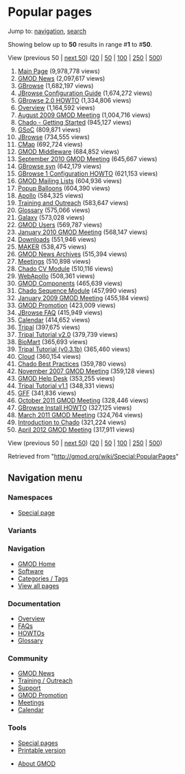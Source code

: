 <div id="mw-page-base" class="noprint">

</div>

<div id="mw-head-base" class="noprint">

</div>

<div id="content" class="mw-body" role="main">

<span id="top"></span>

<div id="mw-js-message" style="display:none;">

</div>



# <span dir="auto">Popular pages</span>

<div id="bodyContent">

<div id="contentSub">

</div>

<div id="jump-to-nav" class="mw-jump">

Jump to: [navigation](#mw-navigation), [search](#p-search)

</div>

<div id="mw-content-text">

<div class="mw-spcontent">

Showing below up to **50** results in range \#**1** to \#**50**.

View (previous 50 \| <a
href="/mediawiki/index.php?title=Special:PopularPages&amp;limit=50&amp;offset=50"
class="mw-nextlink" title="Next 50 results">next 50</a>) (<a
href="/mediawiki/index.php?title=Special:PopularPages&amp;limit=20&amp;offset=0"
class="mw-numlink" title="Show 20 results per page">20</a> \| <a
href="/mediawiki/index.php?title=Special:PopularPages&amp;limit=50&amp;offset=0"
class="mw-numlink" title="Show 50 results per page">50</a> \| <a
href="/mediawiki/index.php?title=Special:PopularPages&amp;limit=100&amp;offset=0"
class="mw-numlink" title="Show 100 results per page">100</a> \| <a
href="/mediawiki/index.php?title=Special:PopularPages&amp;limit=250&amp;offset=0"
class="mw-numlink" title="Show 250 results per page">250</a> \| <a
href="/mediawiki/index.php?title=Special:PopularPages&amp;limit=500&amp;offset=0"
class="mw-numlink" title="Show 500 results per page">500</a>)

1.  [Main Page](/wiki/Main_Page "Main Page")‏‎ (9,978,778 views)
2.  [GMOD News](/wiki/GMOD_News "GMOD News")‏‎ (2,097,617 views)
3.  [GBrowse](/wiki/GBrowse "GBrowse")‏‎ (1,682,197 views)
4.  [JBrowse Configuration
    Guide](/wiki/JBrowse_Configuration_Guide "JBrowse Configuration Guide")‏‎
    (1,674,272 views)
5.  [GBrowse 2.0 HOWTO](/wiki/GBrowse_2.0_HOWTO "GBrowse 2.0 HOWTO")‏‎
    (1,334,806 views)
6.  [Overview](/wiki/Overview "Overview")‏‎ (1,164,592 views)
7.  [August 2009 GMOD
    Meeting](/wiki/August_2009_GMOD_Meeting "August 2009 GMOD Meeting")‏‎
    (1,004,716 views)
8.  [Chado - Getting
    Started](/wiki/Chado_-_Getting_Started "Chado - Getting Started")‏‎
    (945,127 views)
9.  [GSoC](/wiki/GSoC "GSoC")‏‎ (809,871 views)
10. [JBrowse](/wiki/JBrowse "JBrowse")‏‎ (734,555 views)
11. [CMap](/wiki/CMap "CMap")‏‎ (692,724 views)
12. [GMOD Middleware](/wiki/GMOD_Middleware "GMOD Middleware")‏‎ (684,852
    views)
13. [September 2010 GMOD
    Meeting](/wiki/September_2010_GMOD_Meeting "September 2010 GMOD Meeting")‏‎
    (645,667 views)
14. [GBrowse syn](/wiki/GBrowse_syn "GBrowse syn")‏‎ (642,179 views)
15. [GBrowse 1 Configuration
    HOWTO](/wiki/GBrowse_1_Configuration_HOWTO "GBrowse 1 Configuration HOWTO")‏‎
    (621,153 views)
16. [GMOD Mailing Lists](/wiki/GMOD_Mailing_Lists "GMOD Mailing Lists")‏‎
    (604,936 views)
17. [Popup Balloons](/wiki/Popup_Balloons "Popup Balloons")‏‎ (604,390
    views)
18. [Apollo](/wiki/Apollo "Apollo")‏‎ (584,325 views)
19. [Training and
    Outreach](/wiki/Training_and_Outreach "Training and Outreach")‏‎
    (583,647 views)
20. [Glossary](/wiki/Glossary "Glossary")‏‎ (575,066 views)
21. [Galaxy](/wiki/Galaxy "Galaxy")‏‎ (573,028 views)
22. [GMOD Users](/wiki/GMOD_Users "GMOD Users")‏‎ (569,787 views)
23. [January 2010 GMOD
    Meeting](/wiki/January_2010_GMOD_Meeting "January 2010 GMOD Meeting")‏‎
    (568,147 views)
24. [Downloads](/wiki/Downloads "Downloads")‏‎ (551,946 views)
25. [MAKER](/wiki/MAKER "MAKER")‏‎ (538,475 views)
26. [GMOD News Archives](/wiki/GMOD_News_Archives "GMOD News Archives")‏‎
    (515,394 views)
27. [Meetings](/wiki/Meetings "Meetings")‏‎ (510,898 views)
28. [Chado CV Module](/wiki/Chado_CV_Module "Chado CV Module")‏‎ (510,116
    views)
29. [WebApollo](/wiki/WebApollo "WebApollo")‏‎ (508,361 views)
30. [GMOD Components](/wiki/GMOD_Components "GMOD Components")‏‎ (465,639
    views)
31. [Chado Sequence
    Module](/wiki/Chado_Sequence_Module "Chado Sequence Module")‏‎
    (457,990 views)
32. [January 2009 GMOD
    Meeting](/wiki/January_2009_GMOD_Meeting "January 2009 GMOD Meeting")‏‎
    (455,184 views)
33. [GMOD Promotion](/wiki/GMOD_Promotion "GMOD Promotion")‏‎ (423,009
    views)
34. [JBrowse FAQ](/wiki/JBrowse_FAQ "JBrowse FAQ")‏‎ (415,949 views)
35. [Calendar](/wiki/Calendar "Calendar")‏‎ (414,652 views)
36. [Tripal](/wiki/Tripal "Tripal")‏‎ (397,675 views)
37. [Tripal Tutorial
    v2.0](/wiki/Tripal_Tutorial_v2.0 "Tripal Tutorial v2.0")‏‎ (379,739
    views)
38. [BioMart](/wiki/BioMart "BioMart")‏‎ (365,693 views)
39. [Tripal Tutorial
    (v0.3.1b)](/wiki/Tripal_Tutorial_(v0.3.1b) "Tripal Tutorial (v0.3.1b)")‏‎
    (365,460 views)
40. [Cloud](/wiki/Cloud "Cloud")‏‎ (360,154 views)
41. [Chado Best
    Practices](/wiki/Chado_Best_Practices "Chado Best Practices")‏‎
    (359,780 views)
42. [November 2007 GMOD
    Meeting](/wiki/November_2007_GMOD_Meeting "November 2007 GMOD Meeting")‏‎
    (359,128 views)
43. [GMOD Help Desk](/wiki/GMOD_Help_Desk "GMOD Help Desk")‏‎ (353,255
    views)
44. [Tripal Tutorial
    v1.1](/wiki/Tripal_Tutorial_v1.1 "Tripal Tutorial v1.1")‏‎ (348,331
    views)
45. [GFF](/wiki/GFF "GFF")‏‎ (341,836 views)
46. [October 2011 GMOD
    Meeting](/wiki/October_2011_GMOD_Meeting "October 2011 GMOD Meeting")‏‎
    (328,446 views)
47. [GBrowse Install
    HOWTO](/wiki/GBrowse_Install_HOWTO "GBrowse Install HOWTO")‏‎ (327,125
    views)
48. [March 2011 GMOD
    Meeting](/wiki/March_2011_GMOD_Meeting "March 2011 GMOD Meeting")‏‎
    (324,764 views)
49. [Introduction to
    Chado](/wiki/Introduction_to_Chado "Introduction to Chado")‏‎ (321,224
    views)
50. [April 2012 GMOD
    Meeting](/wiki/April_2012_GMOD_Meeting "April 2012 GMOD Meeting")‏‎
    (317,911 views)

View (previous 50 \| <a
href="/mediawiki/index.php?title=Special:PopularPages&amp;limit=50&amp;offset=50"
class="mw-nextlink" title="Next 50 results">next 50</a>) (<a
href="/mediawiki/index.php?title=Special:PopularPages&amp;limit=20&amp;offset=0"
class="mw-numlink" title="Show 20 results per page">20</a> \| <a
href="/mediawiki/index.php?title=Special:PopularPages&amp;limit=50&amp;offset=0"
class="mw-numlink" title="Show 50 results per page">50</a> \| <a
href="/mediawiki/index.php?title=Special:PopularPages&amp;limit=100&amp;offset=0"
class="mw-numlink" title="Show 100 results per page">100</a> \| <a
href="/mediawiki/index.php?title=Special:PopularPages&amp;limit=250&amp;offset=0"
class="mw-numlink" title="Show 250 results per page">250</a> \| <a
href="/mediawiki/index.php?title=Special:PopularPages&amp;limit=500&amp;offset=0"
class="mw-numlink" title="Show 500 results per page">500</a>)

</div>

</div>

<div class="printfooter">

Retrieved from "<http://gmod.org/wiki/Special:PopularPages>"

</div>

<div id="catlinks" class="catlinks catlinks-allhidden">

</div>

<div class="visualClear">

</div>

</div>

</div>

<div id="mw-navigation">

## Navigation menu

<div id="mw-head">



<div id="left-navigation">

<div id="p-namespaces" class="vectorTabs" role="navigation"
aria-labelledby="p-namespaces-label">

### Namespaces

- <span id="ca-nstab-special">[Special
  page](/wiki/Special:PopularPages "This is a special page, you cannot edit the page itself")</span>

</div>

<div id="p-variants" class="vectorMenu emptyPortlet" role="navigation"
aria-labelledby="p-variants-label">

### 

### Variants[](#)

<div class="menu">

</div>

</div>

</div>





</div>



</div>

</div>

</div>

<div id="mw-panel">

<div id="p-logo" role="banner">

<a href="/wiki/Main_Page"
style="background-image: url(http://gmod.org/images/GMOD-cogs.png);"
title="Visit the main page"></a>

</div>

<div id="p-Navigation" class="portal" role="navigation"
aria-labelledby="p-Navigation-label">

### Navigation

<div class="body">

- <span id="n-GMOD-Home">[GMOD Home](/wiki/Main_Page)</span>
- <span id="n-Software">[Software](/wiki/GMOD_Components)</span>
- <span id="n-Categories-.2F-Tags">[Categories /
  Tags](/wiki/Categories)</span>
- <span id="n-View-all-pages">[View all
  pages](/wiki/Special:AllPages)</span>

</div>

</div>

<div id="p-Documentation" class="portal" role="navigation"
aria-labelledby="p-Documentation-label">

### Documentation

<div class="body">

- <span id="n-Overview">[Overview](/wiki/Overview)</span>
- <span id="n-FAQs">[FAQs](/wiki/Category:FAQ)</span>
- <span id="n-HOWTOs">[HOWTOs](/wiki/Category:HOWTO)</span>
- <span id="n-Glossary">[Glossary](/wiki/Glossary)</span>

</div>

</div>

<div id="p-Community" class="portal" role="navigation"
aria-labelledby="p-Community-label">

### Community

<div class="body">

- <span id="n-GMOD-News">[GMOD News](/wiki/GMOD_News)</span>
- <span id="n-Training-.2F-Outreach">[Training /
  Outreach](/wiki/Training_and_Outreach)</span>
- <span id="n-Support">[Support](/wiki/Support)</span>
- <span id="n-GMOD-Promotion">[GMOD
  Promotion](/wiki/GMOD_Promotion)</span>
- <span id="n-Meetings">[Meetings](/wiki/Meetings)</span>
- <span id="n-Calendar">[Calendar](/wiki/Calendar)</span>

</div>

</div>

<div id="p-tb" class="portal" role="navigation"
aria-labelledby="p-tb-label">

### Tools

<div class="body">

- <span id="t-specialpages"><a href="/wiki/Special:SpecialPages" accesskey="q"
  title="A list of all special pages [q]">Special pages</a></span>
- <span id="t-print"><a
  href="/mediawiki/index.php?title=Special:PopularPages&amp;printable=yes"
  rel="alternate" accesskey="p"
  title="Printable version of this page [p]">Printable version</a></span>

</div>

</div>

</div>

</div>

<div id="footer" role="contentinfo">

- <span id="footer-places-about">[About
  GMOD](/wiki/GMOD:About "GMOD:About")</span>

<!-- -->






</div>
